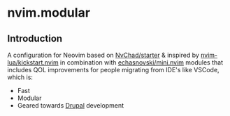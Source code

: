 # nvim.modular

## Introduction

A configuration for Neovim based on [NvChad/starter](https://github.com/NvChad/starter) & inspired by [nvim-lua/kickstart.nvim](https://github.com/nvim-lua/kickstart.nvim)
in combination with [echasnovski/mini.nvim](https://github.com/echasnovski/mini.nvim) modules that includes QOL improvements for people migrating from IDE's like VSCode,
which is:

* Fast
* Modular
* Geared towards [Drupal](https://drupal.org) development
